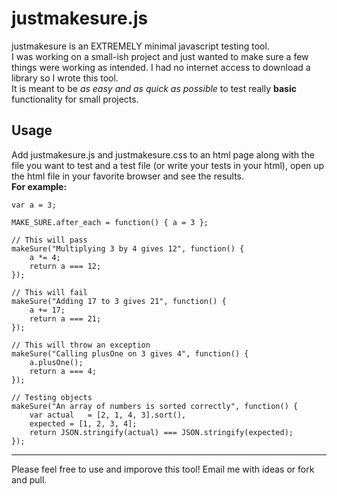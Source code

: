 # justmakesure.js

justmakesure is an EXTREMELY minimal javascript testing tool.   
I was working on a small-ish project and just wanted to make sure a few things were working as intended. I had no internet access to download a library so I wrote this tool.   
It is meant to be _as easy and as quick as possible_ to test really __basic__ functionality for small projects.   

## Usage
Add justmakesure.js and justmakesure.css to an html page along with the file you want to test and a test file (or write your tests in your html), open up the html file in your favorite browser and see the results.    
__For example:__   
 
	var a = 3;
                
	MAKE_SURE.after_each = function() { a = 3 };
                
	// This will pass
	makeSure("Multiplying 3 by 4 gives 12", function() {
		a *= 4;
 		return a === 12;
	});
                
	// This will fail
	makeSure("Adding 17 to 3 gives 21", function() {
		a += 17;
		return a === 21;
	});
                
	// This will throw an exception
	makeSure("Calling plusOne on 3 gives 4", function() {
		a.plusOne();
		return a === 4;
	});
                
	// Testing objects
	makeSure("An array of numbers is sorted correctly", function() {
		var actual   = [2, 1, 4, 3].sort(),
		expected = [1, 2, 3, 4];
		return JSON.stringify(actual) === JSON.stringify(expected);
	});

---

Please feel free to use and imporove this tool!
Email me with ideas or fork and pull.
